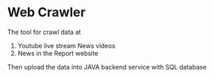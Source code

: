 # Web Crawler

The tool for crawl data at
1. Youtube live stream News videos
2. News in the Report website

Then upload the data into JAVA backend service with SQL database